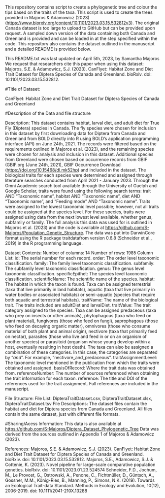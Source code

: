 This repository contains script to create a phylogenetic tree and colour the tips based on the traits of the taxa. This script is used to create the trees provided in Majoros & Adamowicz (2023) (https://www.biorxiv.org/content/10.1101/2023.03.15.532812v3). The original Canada dataset is too large to upload to GitHub but can be provided upon request. A sampled down version of the data containing both Canada and Greenland is provided and can be loaded in at the step specified within the code. 
This repository also contains the dataset outlined in the manuscript and a detailed README is provided below.  


This README.txt was last updated on April 5th, 2023, by Samantha Majoros
We request that researchers cite this paper when using this dataset: 
Majoros, S.E. & Adamowicz, S.J. (2023). CanFlyet: Habitat Zone and Diet Trait Dataset for Diptera Species of Canada and Greenland. bioRxiv. doi: 10.1101/2023.03.15.532812. 

#Title of Dataset: 

CanFlyet: Habitat Zone and Diet Trait Dataset for Diptera Species of Canada and Greenland

#Description of the Data and file structure

Description: This dataset contains habitat, larval diet, and adult diet for True Fly (Diptera) species in Canada. The fly species were chosen for inclusion in this dataset by first downloading data for Diptera from Canada and Greenland from BOLD directly into R using BOLD’s application programming interface (API) on June 24th, 2021. The records were filtered based on the requirements outlined in Majoros et al. (2023), and the remaining species were chosen for analysis and inclusion in this dataset. Additional species from Greenland were chosen based on occurrence records from GBIF (GBIF.org (June 24th, 2021), GBIF Occurrence Download (https://doi.org/10.15468/dl.mk52hp) and included in the dataset. The biological traits for each species were determined and assigned through literature searches conducted from April 2021 - January 2023. Through the Omni Academic search tool available through the University of Guelph and Google Scholar, traits were found using the following search terms: trait AND “Taxonomic name”, habitat AND “Taxonomic name”, diet AND “Taxonomic name”, and “Feeding mode” AND “Taxonomic name”. Traits were assigned to the lowest taxonomic level possible; however, not all traits could be assigned at the species level. For these species, traits were assigned using data from the next lowest level available, whether genus, subfamily or family. The full analysis this data was used for is outlined in Majoros et al. (2023) and the code is available at https://github.com/S-Majoros/Population_Genetic_Structure. The data was put into DarwinCore format using the R package traitdatafrom version 0.6.8 (Schneider et al., 2019) in the R programming language. 

Dataset Contents: 
Number of columns: 14
Number of rows: 1985
Column List:
id: The serial number for each record.
order: The order level taxonomic classification.
family: The family level taxonomic classification.
subfamily: The subfamily level taxonomic classification.
genus: The genus level taxonomic classification. 
specificEpithet: The species level taxonomic classification. 
scientificName: The scientific name of the species.
habitat: The habitat in which the taxon is found. Taxa can be assigned terrestrial (taxa that live primarily in land habitats), aquatic (taxa that live primarily in water bodies or associated habitats) or semi-aquatic (species that require both aquatic and terrestrial habitats).
traitName: The name of the biological trait. The traits included are adultDiet and larvalDiet.
traitValue: The trait category assigned to the species. Taxa can be assigned predaceous (taxa who prey on insects or other animals), phytophagous (taxa who feed on plant material), fungivores (those who feed on fungi), saprophagous (those who feed on decaying organic matter), omnivores (those who consume material of both plant and animal origin), nectivore (taxa that primarily feed on nectar), parasites (those who live and feed in or on an organism of another species) or parasitoid (organism whose young develop within a host, eventually resulting in host death). The taxa can also be assigned a combination of these categories. In this case, the categories are separated by “_and_”. For example, “nectivore_and_predaceous”.
traitAssignmentLevel: The taxonomic level mentioned in the publication from which the traits were obtained and assigned. 
basisOfRecord: Where the trait data was obtained from.
referenceNumber: The number of sources referenced when obtaining the trait information for each taxon. 
reference: The title and DOI of the references used for the trait assignment. Full references are included in the manuscript. 

File Structure:
File List: DipteraTraitDataset.csv, DipteraTraitDataset.xlsx, DipteraTraitDataset.tsv
File Descriptions: The dataset files contain the habitat and diet for Diptera species from Canada and Greenland. All files contain the same dataset, just with different file formats.

#Sharing/Acess Information:
This data is also available at https://github.com/S-Majoros/Diptera_Dataset_Phylogenetic_Tree 
Data was derived from the sources outlined in Appendix 1 of Majoros & Adamowicz (2023).

References: 
Majoros, S.E. & Adamowicz, S.J. (2023). CanFlyet: Habitat Zone and Diet Trait Dataset for Diptera Species of Canada and Greenland. bioRxiv. doi: 10.1101/2023.03.15.532812. 
Majoros, S.E., Adamowicz, S.J. & Cottenie, K. (2023). Novel pipeline for large-scale comparative population genetics. bioRxiv. doi: 10.1101/2023.01.23.524574
Schneider,  F.D., Jochum, M., Le Provost, G., Ostrowski, A., Penone, C., Fichtmüller, D., Güntsch, A., Gossner, M.M., König-Ries, B., Manning, P., Simons, N.K. (2019). Towards an Ecological Trait-data Standard. Methods in Ecology and Evolution, 10(12), 2006-2019. doi: 10.1111/2041-210X.13288

